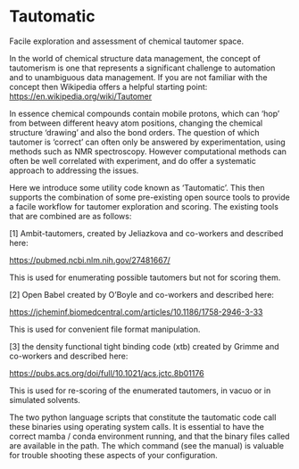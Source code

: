 # Tautomatic
Facile exploration and assessment of chemical tautomer space. 

In the world of chemical structure data management, the concept of tautomerism is one that represents a significant challenge to automation and to unambiguous data management. If you are not familiar with the concept then Wikipedia offers a helpful starting point:
https://en.wikipedia.org/wiki/Tautomer

In essence chemical compounds contain mobile protons, which can ‘hop’ from between different heavy atom positions, changing the chemical structure ‘drawing’ and also the bond orders. The question of which tautomer is ‘correct’ can often only be answered by experimentation, using methods such as NMR spectroscopy. However computational methods can often be well correlated with experiment, and do offer a systematic approach to addressing the issues. 

Here we introduce some utility code known as ‘Tautomatic’. This then supports the combination of some pre-existing open source tools  to provide a facile workflow for tautomer exploration and scoring. The existing tools that are combined are as follows: 

[1] Ambit-tautomers, created by Jeliazkova and co-workers and described here:

https://pubmed.ncbi.nlm.nih.gov/27481667/

This is used for enumerating possible tautomers but not for scoring them. 

[2] Open Babel created by O’Boyle and co-workers and described here:

https://jcheminf.biomedcentral.com/articles/10.1186/1758-2946-3-33

This is used for convenient file format manipulation.

[3] the density functional tight binding code (xtb) created by Grimme and co-workers and described here:

https://pubs.acs.org/doi/full/10.1021/acs.jctc.8b01176

This is used for re-scoring of the enumerated tautomers, in vacuo or in simulated solvents.

The two python language scripts that constitute the tautomatic code call these binaries using operating system calls. It is essential to have the correct mamba / conda environment running, and that the binary files called are available in the path. The which command (see the manual) is valuable for trouble shooting these aspects of your configuration.  
